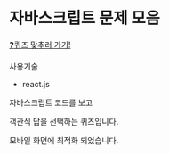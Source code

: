# 자바스크립트 문제 모음

[:question:퀴즈 맞추러 가기!](https://kdeveloper87.github.io/react-js-question/)

사용기술

* react.js


자바스크립트 코드를 보고

객관식 답을 선택하는 퀴즈입니다.

모바일 화면에 최적화 되었습니다.



